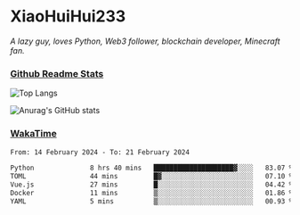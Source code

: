 # XiaoHuiHui233

*A lazy guy, loves Python, Web3 follower, blockchain developer, Minecraft fan.*

### [Github Readme Stats](https://github.com/anuraghazra/github-readme-stats)

![Top Langs](https://github-readme-stats.vercel.app/api/top-langs/?username=XiaoHuiHui233&layout=compact&theme=github_dark)

![Anurag's GitHub stats](https://github-readme-stats.vercel.app/api?username=XiaoHuiHui233&show_icons=true&theme=github_dark)

### [WakaTime](https://wakatime.com)

<!--START_SECTION:waka-->

```txt
From: 14 February 2024 - To: 21 February 2024

Python              8 hrs 40 mins   ████████████████████▓░░░░   83.07 %
TOML                44 mins         █▓░░░░░░░░░░░░░░░░░░░░░░░   07.10 %
Vue.js              27 mins         █░░░░░░░░░░░░░░░░░░░░░░░░   04.42 %
Docker              11 mins         ▒░░░░░░░░░░░░░░░░░░░░░░░░   01.86 %
YAML                5 mins          ▒░░░░░░░░░░░░░░░░░░░░░░░░   00.93 %
```

<!--END_SECTION:waka-->
